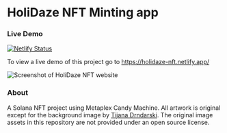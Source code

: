 # HoliDaze NFT Minting app 
### Live Demo
[![Netlify Status](https://api.netlify.com/api/v1/badges/4c29d630-c6a2-4a92-8153-644dd55e1214/deploy-status)](https://app.netlify.com/sites/holidaze-nft/deploys)

To view a live demo of this project go to https://holidaze-nft.netlify.app/

![Screenshot of HoliDaze NFT website](https://holidaze-nft.netlify.app/holidaze-twitter-card.png)

### About

A Solana NFT project using Metaplex Candy Machine. All artwork is original except for the background image by [Tijana Drndarski](https://unsplash.com/photos/1L4q_S1atmc). The original image assets in this repository are not provided under an open source license. 
